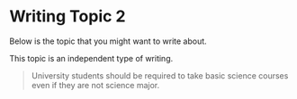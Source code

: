 # Writing Topic 2

Below is the topic that you might want to write about.

This topic is an independent type of writing.

> University students should be required to take basic science courses even if they are not science major.